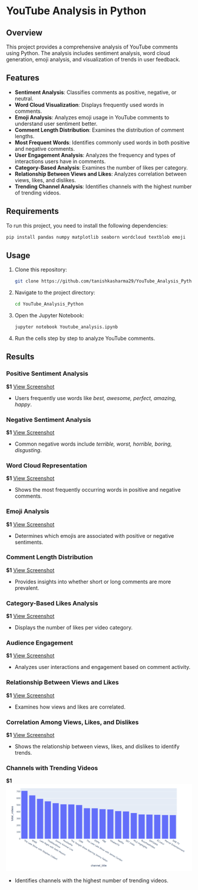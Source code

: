 # YouTube Analysis in Python

## Overview

This project provides a comprehensive analysis of YouTube comments using Python. The analysis includes sentiment analysis, word cloud generation, emoji analysis, and visualization of trends in user feedback.

## Features

- **Sentiment Analysis**: Classifies comments as positive, negative, or neutral.
- **Word Cloud Visualization**: Displays frequently used words in comments.
- **Emoji Analysis**: Analyzes emoji usage in YouTube comments to understand user sentiment better.
- **Comment Length Distribution**: Examines the distribution of comment lengths.
- **Most Frequent Words**: Identifies commonly used words in both positive and negative comments.
- **User Engagement Analysis**: Analyzes the frequency and types of interactions users have in comments.
- **Category-Based Analysis**: Examines the number of likes per category.
- **Relationship Between Views and Likes**: Analyzes correlation between views, likes, and dislikes.
- **Trending Channel Analysis**: Identifies channels with the highest number of trending videos.

## Requirements

To run this project, you need to install the following dependencies:

```bash
pip install pandas numpy matplotlib seaborn wordcloud textblob emoji
```

## Usage

1. Clone this repository:
   ```bash
   git clone https://github.com/tanishkasharma29/YouTube_Analysis_Python.git
   ```
2. Navigate to the project directory:
   ```bash
   cd YouTube_Analysis_Python
   ```
3. Open the Jupyter Notebook:
   ```bash
   jupyter notebook Youtube_analysis.ipynb
   ```
4. Run the cells step by step to analyze YouTube comments.

## Results

### Positive Sentiment Analysis

**$1**
[View Screenshot](https://github.com/tanishkasharma29/YouTube_Analysis_Python/blob/main/screenshots/positive_sentiment.png?raw=true)
- Users frequently use words like *best, awesome, perfect, amazing, happy*.

### Negative Sentiment Analysis

**$1**
[View Screenshot](https://github.com/tanishkasharma29/YouTube_Analysis_Python/blob/main/screenshots/negative_sentiment.png?raw=true)
- Common negative words include *terrible, worst, horrible, boring, disgusting*.

### Word Cloud Representation

**$1**
[View Screenshot](https://github.com/tanishkasharma29/YouTube_Analysis_Python/blob/main/screenshots/wordcloud.png?raw=true)
- Shows the most frequently occurring words in positive and negative comments.

### Emoji Analysis

**$1**
[View Screenshot](https://github.com/tanishkasharma29/YouTube_Analysis_Python/blob/main/screenshots/emoji_analysis.png?raw=true)
- Determines which emojis are associated with positive or negative sentiments.

### Comment Length Distribution

**$1**
[View Screenshot](https://github.com/tanishkasharma29/YouTube_Analysis_Python/blob/main/screenshots/comment_length.png?raw=true)
- Provides insights into whether short or long comments are more prevalent.

### Category-Based Likes Analysis

**$1**
[View Screenshot](https://github.com/tanishkasharma29/YouTube_Analysis_Python/blob/main/Category%20with%20maximum%20likes.png)
- Displays the number of likes per video category.

### Audience Engagement

**$1**
[View Screenshot](https://github.com/tanishkasharma29/YouTube_Analysis_Python/blob/main/Audience%20Engagement.png)
- Analyzes user interactions and engagement based on comment activity.

### Relationship Between Views and Likes

**$1**
[View Screenshot](https://github.com/tanishkasharma29/YouTube_Analysis_Python/blob/main/screenshots/views_likes.png?raw=true)
- Examines how views and likes are correlated.

### Correlation Among Views, Likes, and Dislikes

**$1**
[View Screenshot](https://github.com/tanishkasharma29/YouTube_Analysis_Python/blob/main/screenshots/correlation_graph.png?raw=true)
- Shows the relationship between views, likes, and dislikes to identify trends.

### Channels with Trending Videos

**$1**
![View Screenshot](https://github.com/tanishkasharma29/YouTube_Analysis_Python/blob/main/Channel%20with%20largest%20number%20of%20trending%20videos.png)
- Identifies channels with the highest number of trending videos.

